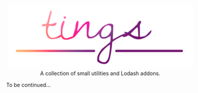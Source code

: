 <div align="center">
  <img src="https://raw.githubusercontent.com/will-stone/tings/master/media/logo.png" alt="tings" width="498" height="172" />
</div>

<div align="center">
  A collection of small utilities and Lodash addons.
</div>

To be continued...
